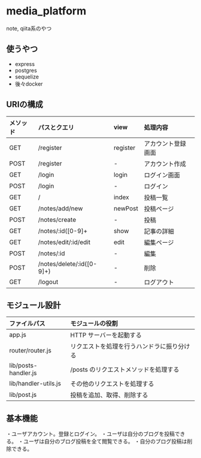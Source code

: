 # media_platform
note, qiita系のやつ

## 使うやつ
- express
- postgres
- sequelize
- 後々docker

## URIの構成
|メソッド|パスとクエリ|view|処理内容
|:--|:--|:--|:--
|GET|/register|register|アカウント登録画面
|POST|/register|-|アカウント作成
|GET|/login|login|ログイン画面
|POST|/login|-|ログイン
|GET|/|index|投稿一覧
|GET|/notes/add/new|newPost|投稿ページ
|POST|/notes/create|-|投稿
|GET|/notes/:id([0-9]+|show|記事の詳細
|GET|/notes/edit/:id/edit|edit|編集ページ
|POST|/notes/:id|-|編集
|POST|/notes/delete/:id([0-9]+)|-|削除
|GET|/logout|-|ログアウト

## モジュール設計
|ファイルパス|モジュールの役割
|:--|:--
|app.js|HTTP サーバーを起動する
|router/router.js|リクエストを処理を行うハンドラに振り分ける
|lib/posts-handler.js|/posts のリクエストメソッドを処理する
|lib/handler-utils.js|その他のリクエストを処理する
|lib/post.js|投稿を追加、取得、削除する

## 基本機能
・ユーザアカウント。登録とログイン。
・ユーザは自分のブログを投稿できる。
・ユーザは自分のブログ投稿を全て閲覧できる。
・自分のブログ投稿は削除できる。
